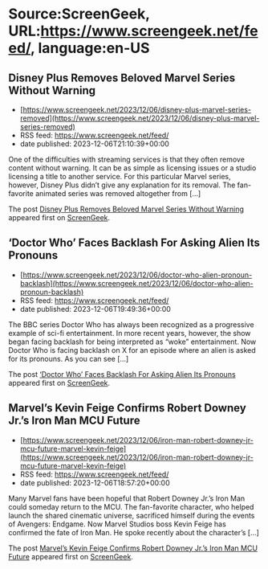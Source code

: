 # Source:ScreenGeek, URL:https://www.screengeek.net/feed/, language:en-US

## Disney Plus Removes Beloved Marvel Series Without Warning
 - [https://www.screengeek.net/2023/12/06/disney-plus-marvel-series-removed](https://www.screengeek.net/2023/12/06/disney-plus-marvel-series-removed)
 - RSS feed: https://www.screengeek.net/feed/
 - date published: 2023-12-06T21:10:39+00:00

<p>One of the difficulties with streaming services is that they often remove content without warning. It can be as simple as licensing issues or a studio licensing a title to another service. For this particular Marvel series, however, Disney Plus didn&#8217;t give any explanation for its removal. The fan-favorite animated series was removed altogether from [...]</p>
<p>The post <a href="https://www.screengeek.net/2023/12/06/disney-plus-marvel-series-removed/">Disney Plus Removes Beloved Marvel Series Without Warning</a> appeared first on <a href="https://www.screengeek.net">ScreenGeek</a>.</p>

## ‘Doctor Who’ Faces Backlash For Asking Alien Its Pronouns
 - [https://www.screengeek.net/2023/12/06/doctor-who-alien-pronoun-backlash](https://www.screengeek.net/2023/12/06/doctor-who-alien-pronoun-backlash)
 - RSS feed: https://www.screengeek.net/feed/
 - date published: 2023-12-06T19:49:36+00:00

<p>The BBC series Doctor Who has always been recognized as a progressive example of sci-fi entertainment. In more recent years, however, the show began facing backlash for being interpreted as &#8220;woke&#8221; entertainment. Now Doctor Who is facing backlash on X for an episode where an alien is asked for its pronouns. As you can see [...]</p>
<p>The post <a href="https://www.screengeek.net/2023/12/06/doctor-who-alien-pronoun-backlash/">&#8216;Doctor Who&#8217; Faces Backlash For Asking Alien Its Pronouns</a> appeared first on <a href="https://www.screengeek.net">ScreenGeek</a>.</p>

## Marvel’s Kevin Feige Confirms Robert Downey Jr.’s Iron Man MCU Future
 - [https://www.screengeek.net/2023/12/06/iron-man-robert-downey-jr-mcu-future-marvel-kevin-feige](https://www.screengeek.net/2023/12/06/iron-man-robert-downey-jr-mcu-future-marvel-kevin-feige)
 - RSS feed: https://www.screengeek.net/feed/
 - date published: 2023-12-06T18:57:20+00:00

<p>Many Marvel fans have been hopeful that Robert Downey Jr.&#8217;s Iron Man could someday return to the MCU. The fan-favorite character, who helped launch the shared cinematic universe, sacrificed himself during the events of Avengers: Endgame. Now Marvel Studios boss Kevin Feige has confirmed the fate of Iron Man. He spoke recently about the character&#8217;s [...]</p>
<p>The post <a href="https://www.screengeek.net/2023/12/06/iron-man-robert-downey-jr-mcu-future-marvel-kevin-feige/">Marvel&#8217;s Kevin Feige Confirms Robert Downey Jr.&#8217;s Iron Man MCU Future</a> appeared first on <a href="https://www.screengeek.net">ScreenGeek</a>.</p>

